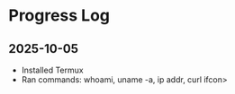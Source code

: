 # Progress Log
## 2025-10-05
- Installed Termux
- Ran commands: whoami, uname -a, ip addr, curl ifcon>
